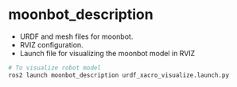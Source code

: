# moonbot_description
- URDF and mesh files for moonbot.
- RVIZ configuration.
- Launch file for visualizing the moonbot model in RVIZ

```bash 
# To visualize robot model
ros2 launch moonbot_description urdf_xacro_visualize.launch.py
```